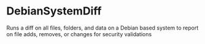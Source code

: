# DebianSystemDiff
Runs a diff on all files, folders, and data on a Debian based system to report on file adds, removes, or changes for security validations
